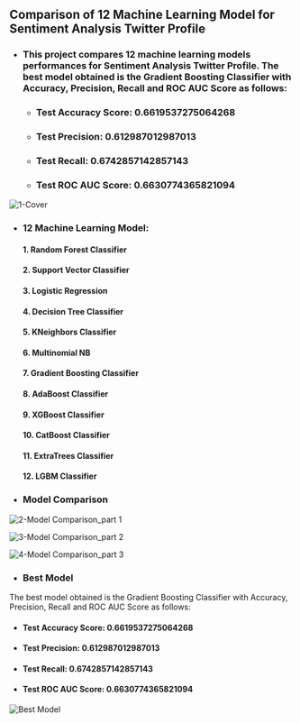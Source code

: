 ## Comparison of 12 Machine Learning Model for Sentiment Analysis Twitter Profile

* ### This project compares 12 machine learning models performances for Sentiment Analysis Twitter Profile. The best model obtained is the Gradient Boosting Classifier with Accuracy, Precision, Recall and ROC AUC Score as follows:
  - ### Test Accuracy Score: 0.6619537275064268
  - ### Test Precision: 0.612987012987013
  - ### Test Recall: 0.6742857142857143
  - ### Test ROC AUC Score: 0.6630774365821094

![1-Cover](https://user-images.githubusercontent.com/91950433/218286655-12af551e-4920-475b-92f6-1009599c63b7.jpg)

* ### 12 Machine Learning Model:
  #### 1. Random Forest Classifier
  #### 2. Support Vector Classifier
  #### 3. Logistic Regression
  #### 4. Decision Tree Classifier
  #### 5. KNeighbors Classifier
  #### 6. Multinomial NB
  #### 7. Gradient Boosting Classifier
  #### 8. AdaBoost Classifier
  #### 9. XGBoost Classifier
  #### 10. CatBoost Classifier
  #### 11. ExtraTrees Classifier
  #### 12. LGBM Classifier

* ### Model Comparison

![2-Model Comparison_part 1](https://user-images.githubusercontent.com/91950433/218286661-38864b3b-a267-4fb5-9bd4-c745c435b814.jpg)

![3-Model Comparison_part 2](https://user-images.githubusercontent.com/91950433/218286663-9fec3c63-00a0-479c-8d60-72a5ce5268bc.jpg)

![4-Model Comparison_part 3](https://user-images.githubusercontent.com/91950433/218286666-89b424b2-cda0-4653-b4eb-fa7855c66f5d.jpg)

* ### Best Model
The best model obtained is the Gradient Boosting Classifier with Accuracy, Precision, Recall and ROC AUC Score as follows:
  - #### Test Accuracy Score: 0.6619537275064268
  - #### Test Precision: 0.612987012987013
  - #### Test Recall: 0.6742857142857143
  - #### Test ROC AUC Score: 0.6630774365821094

![Best Model](https://user-images.githubusercontent.com/91950433/218286677-98bd9316-eeb2-411c-bf12-ab3923679f42.jpg)
